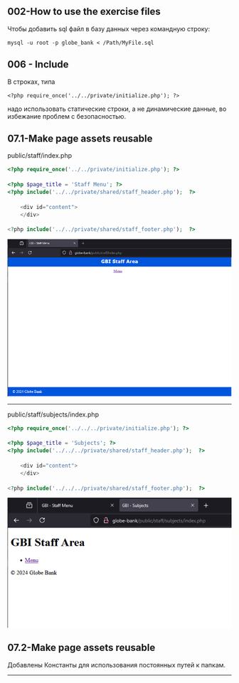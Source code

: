 ## 002-How to use the exercise files

Чтобы добавить sql файл в базу данных через командную строку:  

    mysql -u root -p globe_bank < /Path/MyFile.sql

## 006 - Include

В строках, типа  

    <?php require_once('../../private/initialize.php'); ?>

надо использовать статические строки, а не динамические данные, во избежание проблем с безопасностью.  

## 07.1-Make page assets reusable

public/staff/index.php

```php
<?php require_once('../../private/initialize.php'); ?>

<?php $page_title = 'Staff Menu'; ?>
<?php include('../../private/shared/staff_header.php');  ?>

    <div id="content">
    </div>

<?php include('../../private/shared/staff_footer.php');  ?>
```

<img src="img/public-staff.png" alt="drawing" width="600"/>

---

public/staff/subjects/index.php

```php
<?php require_once('../../../private/initialize.php'); ?>

<?php $page_title = 'Subjects'; ?>
<?php include('../../../private/shared/staff_header.php');  ?>

    <div id="content">
    </div>

<?php include('../../../private/shared/staff_footer.php');  ?>
```

<img src="img/public-staff-subjects.png" alt="drawing" width="600"/>

## 07.2-Make page assets reusable

Добавлены Константы для использования постоянных путей к папкам.

---



